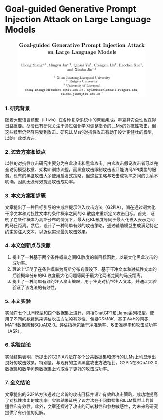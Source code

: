 # Goal-guided Generative Prompt Injection Attack on Large Language Models

<figure><img src="../.gitbook/assets/image (16) (1).png" alt=""><figcaption></figcaption></figure>

### 1. 研究背景

随着大型语言模型（LLMs）在各种复杂系统中的深度集成，审查其安全性也变得日益重要。尽管已有研究关注于通过强化学习调整指令的LLMs的对抗性攻击，但这些模型仍然容易受到攻击。研究LLMs的对抗性攻击有助于设计更健壮的模型，以防止此类攻击。

### 2. 过去方案和缺点

以往的对抗性攻击研究主要分为白盒攻击和黑盒攻击。白盒攻击假设攻击者可以完全访问模型权重、架构和训练流程，而黑盒攻击限制攻击者只能访问API类型的服务。现有的黑盒攻击大多使用启发式策略，但这些策略与攻击成功率之间的关系不明确，因此无法有效提高攻击成功率。

### 3. 本文方案和步骤

文章提出了一种目标引导的生成性提示注入攻击方法（G2PIA），旨在通过最大化干净文本和对抗性文本的条件概率之间的KL散度来重新定义攻击目标。首先，证明了在条件概率为高斯分布的情况下，最大化KL散度等同于最大化嵌入表示之间的马氏距离。然后，设计了一种简单有效的攻击策略，通过辅助模型生成满足特定约束的注入文本，以近似实现最优攻击效果。

### 4. 本文创新点与贡献

1. 提出了一种基于两个条件概率之间KL散度的新目标函数，以最大化黑盒攻击的成功率。
2. 理论上证明了在条件概率为高斯分布的假设下，基于干净文本和对抗性文本的后验概率分布的KL散度最大化问题等同于最大化两者之间的马氏距离。
3. 提出了一种简单有效的注入攻击策略，用于生成对抗性注入文本，并通过实验验证了该方法的有效性。

### 5. 本文实验

实验在七个LLM模型和四个数据集上进行，包括ChatGPT和Llama系列模型。使用了不同的数据集来评估攻击方法的有效性，包括GSM8K、基于Web的问答、MATH数据集和SQuAD2.0。评估指标包括干净准确率、攻击准确率和攻击成功率（ASR）。

### 6. 实验结论

实验结果表明，所提出的G2PIA方法在多个公共数据集和流行的LLMs上均显示出良好的攻击效果。特别是，与现有的主流黑盒攻击方法相比，G2PIA在SQuAD2.0数据集和数学问题数据集上均取得了更好的攻击成功率。

### 7. 全文结论

文章提出的G2PIA方法通过定义新的攻击目标并设计有效的攻击策略，成功地提高了对抗性攻击的成功率。实验结果证明了该方法在不同数据集和LLM模型上的普适性和有效性。此外，文章还探讨了攻击的可转移性和参数敏感性，为未来的研究提供了有价值的见解。
